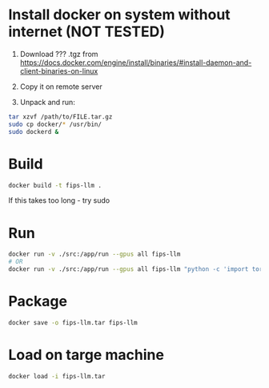 # Install docker on system without internet (NOT TESTED)

1) Download ??? .tgz from https://docs.docker.com/engine/install/binaries/#install-daemon-and-client-binaries-on-linux

2) Copy it on remote server

3) Unpack and run:

``` bash
tar xzvf /path/to/FILE.tar.gz
sudo cp docker/* /usr/bin/
sudo dockerd &
```

# Build

```bash
docker build -t fips-llm .
```

If this takes too long - try sudo

# Run

```bash
docker run -v ./src:/app/run --gpus all fips-llm
# OR
docker run -v ./src:/app/run --gpus all fips-llm "python -c 'import torch; print(torch.cuda.is_available()); from main import main; main()'"

```

# Package

```bash
docker save -o fips-llm.tar fips-llm
```

# Load on targe machine

```bash
docker load -i fips-llm.tar
```

